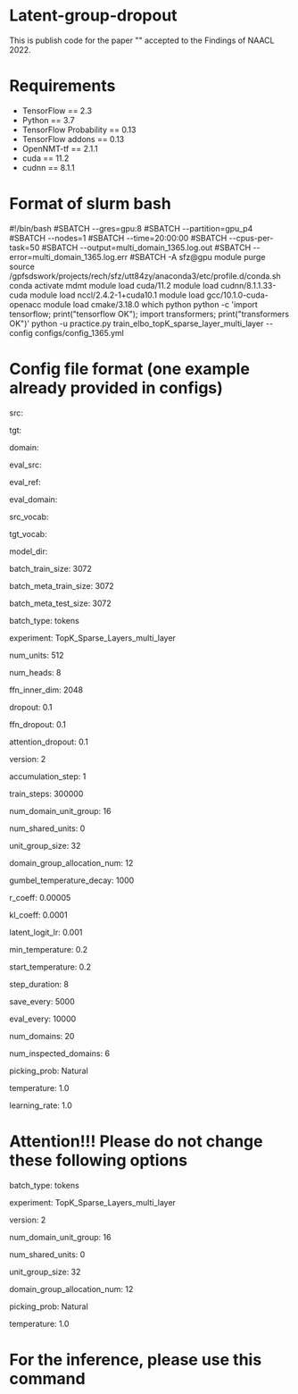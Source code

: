 # Latent-group-dropout

This is publish code for the paper "" accepted to the Findings of NAACL 2022. 

# Requirements
* TensorFlow == 2.3
* Python == 3.7
* TensorFlow Probability == 0.13
* TensorFlow addons == 0.13
* OpenNMT-tf == 2.1.1
* cuda == 11.2
* cudnn == 8.1.1

# Format of slurm bash
#!/bin/bash
#SBATCH --gres=gpu:8
#SBATCH --partition=gpu_p4
#SBATCH --nodes=1
#SBATCH --time=20:00:00
#SBATCH --cpus-per-task=50
#SBATCH --output=multi_domain_1365.log.out
#SBATCH --error=multi_domain_1365.log.err
#SBATCH -A sfz@gpu
module purge
source /gpfsdswork/projects/rech/sfz/utt84zy/anaconda3/etc/profile.d/conda.sh
conda activate mdmt
module load cuda/11.2
module load cudnn/8.1.1.33-cuda
module load nccl/2.4.2-1+cuda10.1
module load gcc/10.1.0-cuda-openacc
module load cmake/3.18.0
which python
python -c 'import tensorflow; print("tensorflow OK"); import transformers; print("transformers OK")'
python -u practice.py train_elbo_topK_sparse_layer_multi_layer --config configs/config_1365.yml

# Config file format (one example already provided in configs)

src: 

tgt: 

domain:

eval_src:

eval_ref:

eval_domain:

src_vocab: 

tgt_vocab: 

model_dir: 

batch_train_size: 3072

batch_meta_train_size: 3072

batch_meta_test_size: 3072

batch_type: tokens

experiment: TopK_Sparse_Layers_multi_layer

num_units: 512

num_heads: 8

ffn_inner_dim: 2048

dropout: 0.1

ffn_dropout: 0.1

attention_dropout: 0.1

version: 2

accumulation_step: 1

train_steps: 300000

num_domain_unit_group: 16

num_shared_units: 0

unit_group_size: 32

domain_group_allocation_num: 12

gumbel_temperature_decay: 1000

r_coeff: 0.00005

kl_coeff: 0.0001

latent_logit_lr: 0.001

min_temperature: 0.2

start_temperature: 0.2

step_duration: 8

save_every: 5000

eval_every: 10000

num_domains: 20

num_inspected_domains: 6

picking_prob: Natural

temperature: 1.0

learning_rate: 1.0

# Attention!!! Please do not change these following options

batch_type: tokens

experiment: TopK_Sparse_Layers_multi_layer

version: 2

num_domain_unit_group: 16

num_shared_units: 0

unit_group_size: 32

domain_group_allocation_num: 12

picking_prob: Natural

temperature: 1.0

# For the inference, please use this command

